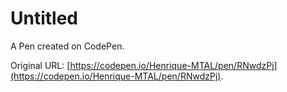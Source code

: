 # Untitled

A Pen created on CodePen.

Original URL: [https://codepen.io/Henrique-MTAL/pen/RNwdzPj](https://codepen.io/Henrique-MTAL/pen/RNwdzPj).


